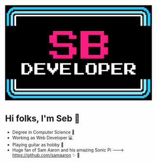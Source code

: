 ![SBDeveloper90 Logo](https://github.com/sbdeveloper90/sbdeveloper90/blob/main/logo-sb.png)


# Hi folks, I'm Seb :wave:
- Degree in Computer Science :school:
- Working as Web Developer :computer:
- Playing guitar as hobby :guitar:
- Huge fan of Sam Aaron and his amazing Sonic Pi ---> https://github.com/samaaron ✨ 🚀
